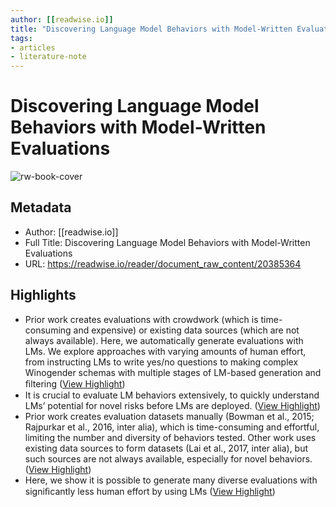 ```yaml
---
author: [[readwise.io]]
title: "Discovering Language Model Behaviors with Model-Written Evaluations"
tags: 
- articles
- literature-note
---
```

# Discovering Language Model Behaviors with Model-Written Evaluations

![rw-book-cover](https://readwise-assets.s3.amazonaws.com/static/images/article3.5c705a01b476.png)

## Metadata
- Author: [[readwise.io]]
- Full Title: Discovering Language Model Behaviors with Model-Written Evaluations
- URL: https://readwise.io/reader/document_raw_content/20385364

## Highlights
- Prior work creates evaluations with
  crowdwork (which is time-consuming and
  expensive) or existing data sources (which are
  not always available). Here, we automatically
  generate evaluations with LMs. We explore
  approaches with varying amounts of human
  effort, from instructing LMs to write yes/no
  questions to making complex Winogender
  schemas with multiple stages of LM-based
  generation and ﬁltering ([View Highlight](https://read.readwise.io/read/01gzxy7ya3zjkvfcfxd7vepwbz))
- It is crucial to evaluate LM behaviors
  extensively, to quickly understand LMs’ potential
  for novel risks before LMs are deployed. ([View Highlight](https://read.readwise.io/read/01gzxy9amm2xnydyqcsckdcg8g))
- Prior work creates evaluation datasets manually
  (Bowman et al., 2015; Rajpurkar et al., 2016,
  inter alia), which is time-consuming and effortful,
  limiting the number and diversity of behaviors
  tested. Other work uses existing data sources to
  form datasets (Lai et al., 2017, inter alia), but
  such sources are not always available, especially
  for novel behaviors. ([View Highlight](https://read.readwise.io/read/01gzxya17wqa7h2rndkz5nrm1s))
- Here, we show it is possible to generate many
  diverse evaluations with signiﬁcantly less human
  effort by using LMs ([View Highlight](https://read.readwise.io/read/01gzxya5xdwqkj8gvqzb7fv2zz))
